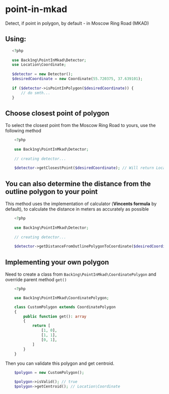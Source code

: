# point-in-mkad
Detect, if point in polygon, by default - in Moscow Ring Road (MKAD)

## Using:

```php
   <?php
   
   use Back1ng\PointInMkad\Detector;
   use Location\Coordinate;
   
   $detector = new Detector();
   $desiredCoordinate = new Coordinate(55.720375, 37.639101);
   
   if ($detector->isPointInPolygon($desiredCoordinate)) {
       // do smth...
   }
```

## Choose closest point of polygon

To select the closest point from the Moscow Ring Road to yours, use the following method
```php
    <?php
    
    use Back1ng\PointInMkad\Detector;
    
    // creating detector...
    
    $detector->getClosestPoint($desiredCoordinate); // Will return Location\Coordinate
```

## You can also determine the distance from the outline polygon to your point

This method uses the implementation of calculator (<b>Vincents formula</b> by default),
to calculate the distance in meters as accurately as possible

```php
    <?php
    
    use Back1ng\PointInMkad\Detector;
    
    // creating detector...
    
    $detector->getDistanceFromOutlinePolygonToCoordinate($desiredCoordinate): float;
```

## Implementing your own polygon

Need to create a class from ```Back1ng\PointInMkad\CoordinatePolygon``` 
and override parent method ```get()```

```php
    <?php

    use Back1ng\PointInMkad\CoordinatePolygon;

    class CustomPolygon extends CoordinatePolygon
    {
        public function get(): array
        {
            return [
                [1, 0],
                [1, 1],
                [0, 1],
            ]
        }
    }
```

Then you can validate this polygon and get centroid.

```php
    $polygon = new CustomPolygon();

    $polygon->isValid(); // true
    $polygon->getCentroid(); // Location\Coordinate
```